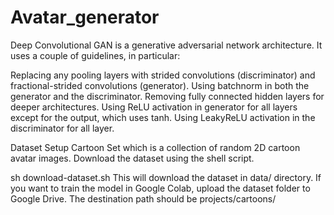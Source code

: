 # Avatar_generator

Deep Convolutional GAN is a generative adversarial network architecture. It uses a couple of guidelines, in particular:

Replacing any pooling layers with strided convolutions (discriminator) and fractional-strided convolutions (generator).
Using batchnorm in both the generator and the discriminator.
Removing fully connected hidden layers for deeper architectures.
Using ReLU activation in generator for all layers except for the output, which uses tanh.
Using LeakyReLU activation in the discriminator for all layer.

Dataset Setup
Cartoon Set which is a collection of random 2D cartoon avatar images. Download the dataset using the shell script.

sh download-dataset.sh
This will download the dataset in data/ directory. If you want to train the model in Google Colab, upload the dataset folder to Google Drive. The destination path should be projects/cartoons/

